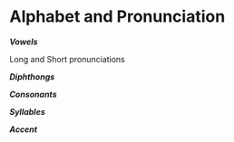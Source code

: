 # Alphabet and Pronunciation

***Vowels***

Long and Short pronunciations

***Diphthongs***


***Consonants***


***Syllables***


***Accent***
